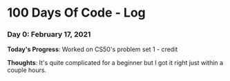 # 100 Days Of Code - Log

### Day 0: February 17, 2021

**Today's Progress**: Worked on CS50's problem set 1 - credit

**Thoughts**: It's quite complicated for a beginner but I got it right just within a couple hours.
